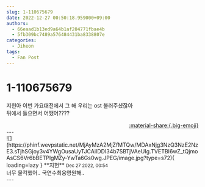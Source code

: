 ```yaml
---
slug: 1-110675679
date: 2022-12-27 00:50:18.959000+09:00
authors:
  - 66eaad1b13ed9a64b1af204771fbae4b
  - 5fb309bc7489a576484431ba8338807e
categories:
  - Jiheon
tags:
  - Fan Post
---
```


# 1-110675679

<div class="post-container" markdown="1">
<div class="content-container md-sidebar__scrollwrap" markdown="1">

지헌아 이번 가요대전에서 그 해 우리는 ost 불러주셨잖아<br>뒤에서 들으면서 어땠어????

</div>
</div>

<div style="text-align: right;" markdown="1">
<a href="https://weverse.io/fromis9/fanpost/1-110675679" style="text-align: right;">:material-share:{.big-emoji}</a>
</div>
---

<div class="comments-container md-sidebar__scrollwrap" markdown="1">
<div class="comment" markdown="1">
<div class='id-container' markdown="1">
![](https://phinf.wevpstatic.net/MjAyMzA2MjZfMTQw/MDAxNjg3NzQ3NzE2NzE3.sTjhSGjoy3v4YWgOusaUyTJCAiIDDI34b7SBTjVAeUIg.TVETBI6wZ_tQjmoAsCS6Vr6bBETPlgMZy-YwTa6Gs0wg.JPEG/image.jpg?type=s72){ loading=lazy }
**<span class="artist">지헌</span>** <small>Dec 27 2022, 00:54</small><br>
</div>
<div class='comment-body' markdown="1">
너무 울컥했어.. 국연수최웅영원해..
</div>
</div>
</div>
---
